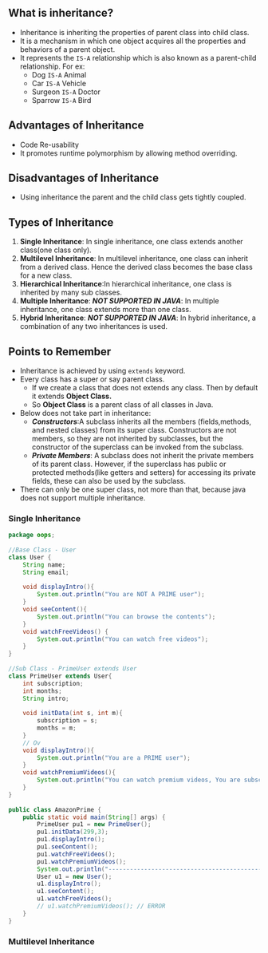 ## What is inheritance?
- Inheritance is inheriting the properties of parent class into child class.
- It is a mechanism in which one object acquires all the properties and behaviors of a parent object.
- It represents the `IS-A` relationship which is also known as a parent-child relationship. For ex: 
	- Dog `IS-A` Animal
	- Car `IS-A` Vehicle
	- Surgeon `IS-A` Doctor
	- Sparrow `IS-A` Bird
## Advantages of Inheritance
- Code Re-usability
- It promotes runtime polymorphism by allowing method overriding.
## Disadvantages of Inheritance
- Using inheritance the parent and the child class gets tightly coupled.

## Types of Inheritance
1. **Single Inheritance**: In single inheritance, one class extends another class(one class only).
2. **Multilevel Inheritance**: In multilevel inheritance, one class can inherit from a derived class. Hence the derived class becomes the base class for a new class.
3. **Hierarchical Inheritance**:In hierarchical inheritance, one class is inherited by many sub classes.
4. **Multiple Inheritance**: ***NOT SUPPORTED IN JAVA***: In multiple inheritance, one class extends more than one class.
5.  **Hybrid Inheritance**: ***NOT SUPPORTED IN JAVA***: In hybrid inheritance, a combination of any two inheritances is used.
## Points to Remember
- Inheritance is achieved by using `extends` keyword.
- Every class has a super or say parent class.
	- If we create a class that does not extends any class. Then by default it extends **Object Class.**
	- So **Object Class** is a parent class of all classes in Java.
- Below does not take part in inheritance:
	- ***Constructors***:A subclass inherits all the members (fields,methods, and nested classes) from its super class. Constructors are not members, so they are not inherited by subclasses, but the constructor of the superclass can be invoked from the subclass.
	- ***Private Members***: A subclass  does not inherit the private members of its parent class. However, if the superclass has public or protected methods(like getters and setters) for accessing its private fields, these can also be used by the subclass.
- There can only be one super class, not more than that, because java does not support multiple inheritance.

### Single Inheritance
```java
package oops;  
  
//Base Class - User  
class User {  
    String name;  
    String email;  
  
    void displayIntro(){  
        System.out.println("You are NOT A PRIME user");  
    }  
    void seeContent(){  
        System.out.println("You can browse the contents");  
    }  
    void watchFreeVideos() {  
        System.out.println("You can watch free videos");  
    }  
}  
  
//Sub Class - PrimeUser extends User  
class PrimeUser extends User{  
    int subscription;  
    int months;  
    String intro;  
  
    void initData(int s, int m){  
        subscription = s;  
        months = m;  
    }  
    // Ov
    void displayIntro(){  
        System.out.println("You are a PRIME user");  
    }  
    void watchPremiumVideos(){  
        System.out.println("You can watch premium videos, You are subscribed at $ "+subscription+" for "+months+" months");  
    }  
}  
  
public class AmazonPrime {  
    public static void main(String[] args) {  
        PrimeUser pu1 = new PrimeUser();  
        pu1.initData(299,3);  
        pu1.displayIntro();  
        pu1.seeContent();  
        pu1.watchFreeVideos();  
        pu1.watchPremiumVideos();  
        System.out.println("----------------------------------------------------------");  
        User u1 = new User();  
        u1.displayIntro();  
        u1.seeContent();  
        u1.watchFreeVideos();  
        // u1.watchPremiumVideos(); // ERROR  
    }  
}
```

### Multilevel Inheritance
```java

```
